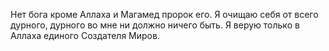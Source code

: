 Нет бога кроме Аллаха и Магамед пророк его.
Я очищаю себя от всего дурного, дурного во мне ни должно ничего быть.
Я верую только в Аллаха единого Создателя Миров.
